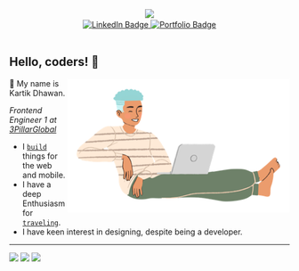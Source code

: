 <div id="header" align="center">
  <img src="https://media.giphy.com/media/M9gbBd9nbDrOTu1Mqx/giphy.gif" width="100"/>
  <div id="badges">
    <a href="https://www.linkedin.com/in/kartik-dhawan-13585b211/">
      <img src="https://img.shields.io/badge/LinkedIn-blue?style=for-the-badge&logo=linkedin&logoColor=white" alt="LinkedIn Badge"/>
    </a>
    <a href="https://kartikdhawan.in/home">
      <img src="https://img.shields.io/badge/Portfolio-red?style=for-the-badge" alt="Portfolio Badge"/>
    </a>
  </div>
  <img src="https://komarev.com/ghpvc/?username=kartik-dhawan&style=flat-square&color=blue" alt=""/>
</div>

## Hello, coders! 🙏

<a href="https://kartikdhawan.in/home" target="_blank" rel="noreferrer">
  <img align="right" src="https://github.com/kartik-dhawan/kartik-dhawan/blob/e5b7edf7a33a9949b5cbb5bbad6fc98cb6e685f8/Ola%CC%81%20-%20Relaxing.png"     alt="Personal portfolio of Kartik Dhawan" width=400px height=240px/>
</a>

👋 My name is Kartik Dhawan.

*Frontend Engineer 1 at [3PillarGlobal](https://www.3pillarglobal.com/)*

- I [`build`](https://kartikdhawan.in/projects) things for the web and mobile.
- I have a deep Enthusiasm for [`traveling`](https://instagram.com/notkartikk).
- I have keen interest in designing, despite being a developer.

---

[![](https://user-images.githubusercontent.com/21218732/108171128-12e83780-7121-11eb-9c43-ed5a8cdfe1fa.png)](https://kartikdhawan.in)
[![](https://user-images.githubusercontent.com/21218732/108171283-4c20a780-7121-11eb-9904-883c701c3824.png)](https://www.instagram.com/notkartik)
[![](https://user-images.githubusercontent.com/21218732/108171405-796d5580-7121-11eb-8ab2-8d78efb29082.png)](https://www.linkedin.com/in/kartik-dhawan-13585b211/)

<!--
**gupta-ji6/gupta-ji6** is a ✨ _special_ ✨ repository because its `README.md` (this file) appears on your GitHub profile.

Here are some ideas to get you started:

- 🔭 I’m currently working on ...
- 🌱 I’m currently learning ...
- 👯 I’m looking to collaborate on ...
- 🤔 I’m looking for help with ...
- 💬 Ask me about ...
- 📫 How to reach me: ...
- 😄 Pronouns: ...
- ⚡ Fun fact: ...

Connect with me on: 
<img height="16" width="16" src="https://cdn.jsdelivr.net/npm/simple-icons@v3/icons/twitter.svg" />
<img height="16" width="16" src="https://cdn.jsdelivr.net/npm/simple-icons@v3/icons/instagram.svg" />
<img height="16" width="16" src="https://cdn.jsdelivr.net/npm/simple-icons@v3/icons/medium.svg" />
<img height="16" width="16" src="https://cdn.jsdelivr.net/npm/simple-icons@v3/icons/linkedin.svg" />
-->


<!--
**kartik-dhawan/kartik-dhawan** is a ✨ _special_ ✨ repository because its `README.md` (this file) appears on your GitHub profile.

Here are some ideas to get you started:

- 🔭 I’m currently working on ...
- 🌱 I’m currently learning ...
- 👯 I’m looking to collaborate on ...
- 🤔 I’m looking for help with ...
- 💬 Ask me about ...
- 📫 How to reach me: ...
- 😄 Pronouns: ...
- ⚡ Fun fact: ...
-->
